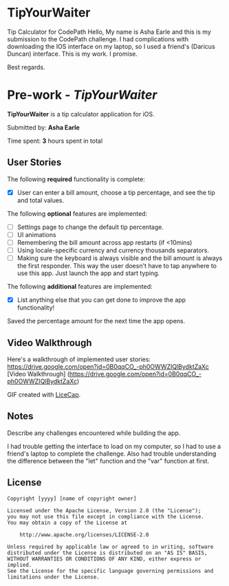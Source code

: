 # TipYourWaiter
Tip Calculator for CodePath
Hello, 
My name is Asha Earle and this is my submission to the CodePath challenge. 
I had complications with downloading the IOS interface on my laptop, so I used a friend's (Daricus Duncan) interface.
This is my work. I promise.

Best regards.

# Pre-work - *TipYourWaiter*

**TipYourWaiter** is a tip calculator application for iOS.

Submitted by: **Asha Earle**

Time spent: **3** hours spent in total

## User Stories

The following **required** functionality is complete:
* [X] User can enter a bill amount, choose a tip percentage, and see the tip and total values.

The following **optional** features are implemented:
* [ ] Settings page to change the default tip percentage.
* [ ] UI animations
* [ ] Remembering the bill amount across app restarts (if <10mins)
* [ ] Using locale-specific currency and currency thousands separators.
* [ ] Making sure the keyboard is always visible and the bill amount is always the first responder. This way the user doesn't have to tap anywhere to use this app. Just launch the app and start typing.

The following **additional** features are implemented:

- [X] List anything else that you can get done to improve the app functionality!

Saved the percentage amount for the next time the app opens. 

## Video Walkthrough 

Here's a walkthrough of implemented user stories:
https://drive.google.com/open?id=0B0qqCO_-ph0OWWZIQlBydktZaXc
<br> [Video Walkthrough] (https://drive.google.com/open?id=0B0qqCO_-ph0OWWZIQlBydktZaXc) </br>

GIF created with [LiceCap](http://www.cockos.com/licecap/).

## Notes

Describe any challenges encountered while building the app.

I had trouble getting the interface to load on my computer, so I had to use a friend's laptop to complete the challenge.
Also had trouble understanding the difference between the "let" function and the "var" function at first. 

## License

    Copyright [yyyy] [name of copyright owner]

    Licensed under the Apache License, Version 2.0 (the "License");
    you may not use this file except in compliance with the License.
    You may obtain a copy of the License at

        http://www.apache.org/licenses/LICENSE-2.0

    Unless required by applicable law or agreed to in writing, software
    distributed under the License is distributed on an "AS IS" BASIS,
    WITHOUT WARRANTIES OR CONDITIONS OF ANY KIND, either express or implied.
    See the License for the specific language governing permissions and
    limitations under the License.
